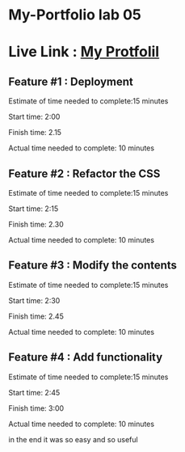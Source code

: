 # My-Portfolio lab 05

# Live Link : [My Protfolil](https://my-portfolio-ltuc.herokuapp.com/)

## Feature #1 : Deployment

Estimate of time needed to complete:15 minutes

Start time: 2:00

Finish time: 2.15

Actual time needed to complete: 10 minutes

## Feature #2 : Refactor the CSS

Estimate of time needed to complete:15 minutes

Start time: 2:15

Finish time: 2.30

Actual time needed to complete: 10 minutes

## Feature #3 : Modify the contents

Estimate of time needed to complete:15 minutes

Start time: 2:30

Finish time: 2.45

Actual time needed to complete: 10 minutes

## Feature #4 : Add functionality

Estimate of time needed to complete:15 minutes

Start time: 2:45

Finish time: 3:00

Actual time needed to complete: 10 minutes

in the end it was so easy and so useful 

